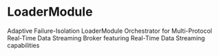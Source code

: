 # LoaderModule
Adaptive Failure-Isolation LoaderModule Orchestrator for Multi-Protocol Real-Time Data Streaming Broker featuring Real-Time Data Streaming capabilities
